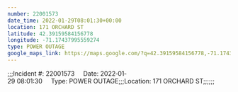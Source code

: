 ```yaml
---
number: 22001573
date_time: 2022-01-29T08:01:30+00:00
location: 171 ORCHARD ST
latitude: 42.39159584156778
longitude: -71.17437995559274
type: POWER OUTAGE
google_maps_link: https://maps.google.com/?q=42.39159584156778,-71.17437995559274
---
```


;;;Incident #: 22001573     Date: 2022‐01‐29 08:01:30     Type: POWER OUTAGE;;;Location: 171 ORCHARD ST;;;;;;
